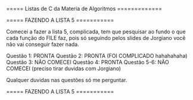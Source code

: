 ===== Listas de C da Materia de Algoritmos =============


===== FAZENDO A LISTA 5 ===========


Comecei a fazer a lista 5, complicada, tem que pesquisar ao fundo o que cada função do FILE faz, pois só seguindo pelos slides
de Jorgiano você não vai conseguir fazer nada.

Questão 1: PRONTA
Questão 2: PRONTA (FOI COMPLICADO hahahahaha)
Questão 3: NÃO COMECEI
Questão 4: PRONTA
Questão 5-6: NÃO COMECEI (preciso tirar duvidas com Jorgiano)

Qualquer duvidas nas questões só me perguntar.

===== FAZENDO A LISTA 5 ===========







